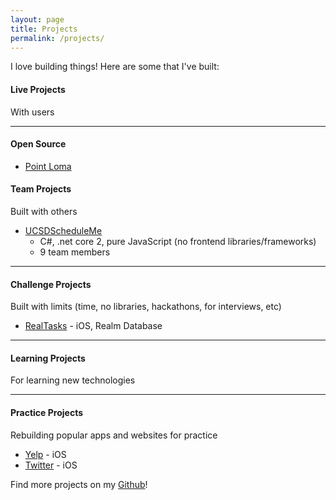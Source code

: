 ```yaml
---
layout: page
title: Projects
permalink: /projects/
---
```

I love building things! Here are some that I've built:

#### Live Projects  
With users  

---

#### Open Source

- [Point Loma](https://github.com/learningequality/point-loma)

#### Team Projects 
Built with others  
	
- [UCSDScheduleMe](https://github.com/KennethLundberg/ucsdscheduleme)  
	- C#, .net core 2, pure JavaScript (no frontend libraries/frameworks)   
	- 9 team members  

---

#### Challenge Projects  
Built with limits (time, no libraries, hackathons, for interviews, etc)  

- [RealTasks](https://github.com/seannam/RealTasks) - iOS, Realm Database

---

#### Learning Projects  
For learning new technologies  

---

#### Practice Projects  
Rebuilding popular apps and websites for practice  

- [Yelp](https://github.com/seannam/CodePath-Yelp) - iOS
- [Twitter](https://github.com/seannam/TwitterPlus) - iOS

Find more projects on my [Github](https://bit.ly/snam-github)!  